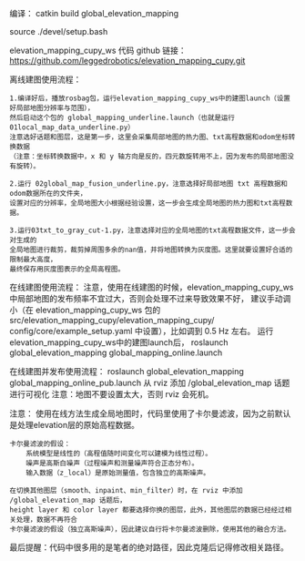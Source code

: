 编译：
catkin build global_elevation_mapping 

source ./devel/setup.bash

elevation_mapping_cupy_ws 代码 github 链接：https://github.com/leggedrobotics/elevation_mapping_cupy.git

离线建图使用流程：

    1.编译好后，播放rosbag包，运行elevation_mapping_cupy_ws中的建图launch（设置好局部地图分辨率与范围），
    然后启动这个包的 global_mapping_underline.launch（也就是运行 01local_map_data_underline.py） 
    注意选好话题和图层，这是第一步，这里会采集局部地图的热力图、txt高程数据和odom坐标转换数据
    （注意：坐标转换数据中，x 和 y 轴方向是反的，四元数旋转用不上，因为发布的局部地图没有旋转）。

    2.运行 02global_map_fusion_underline.py，注意选择好局部地图 txt 高程数据和odom数据所在的文件夹，
    设置对应的分辨率，全局地图大小根据经验设置，这一步会生成全局地图的热力图和txt高程数据。

    3.运行03txt_to_gray_cut-1.py，注意选择对应的全局地图的txt高程数据文件，这一步会对生成的
    全局地图进行裁剪，裁剪掉周围多余的nan值，并将地图转换为灰度图。这里就要设置好合适的 限制最大高度，
    最终保存用灰度图表示的全局高程图。


在线建图使用流程：
    注意，使用在线建图的时候，elevation_mapping_cupy_ws中局部地图的发布频率不宜过大，否则会处理不过来导致效果不好，
    建议手动调小（在 elevation_mapping_cupy_ws 包的 src/elevation_mapping_cupy/elevation_mapping_cupy/
    config/core/example_setup.yaml 中设置），比如调到 0.5 Hz 左右。
    运行elevation_mapping_cupy_ws中的建图launch后，
    roslaunch global_elevation_mapping global_mapping_online.launch 

在线建图并发布使用流程：
    roslaunch global_elevation_mapping global_mapping_online_pub.launch 
    从 rviz 添加 /global_elevation_map 话题进行可视化
    注意：地图不要设置太大，否则 rviz 会死机。

注意：
    使用在线方法生成全局地图时，代码里使用了卡尔曼滤波，因为之前默认是处理elevation层的原始高程数据。

    卡尔曼滤波的假设：
        系统模型是线性的（高程值随时间变化可以建模为线性过程）。
        噪声是高斯白噪声（过程噪声和测量噪声符合正态分布）。
        输入数据（z_local）是原始测量值，包含独立的高斯噪声。
        
    在切换其他图层（smooth、inpaint、min_filter）时，在 rviz 中添加 /global_elevation_map 话题后，
    height layer 和 color layer 都要选择你换的图层，此外，其他图层的数据已经经过相关处理，数据不再符合
    卡尔曼滤波的假设（独立高斯噪声），因此建议自行将卡尔曼滤波删除，使用其他的融合方法。

最后提醒：代码中很多用的是笔者的绝对路径，因此克隆后记得修改相关路径。
